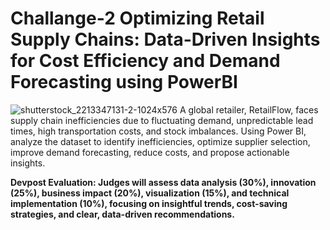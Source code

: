 # Challange-2 Optimizing Retail Supply Chains: Data-Driven Insights for Cost Efficiency and Demand Forecasting using PowerBI 
 ![shutterstock_2213347131-2-1024x576](https://github.com/user-attachments/assets/b9c1c3d5-efc1-47d0-a394-2743ce05909c)
A global retailer, RetailFlow, faces supply chain inefficiencies due to fluctuating demand, unpredictable lead times, high transportation costs, and stock imbalances. Using Power BI, analyze the dataset to identify inefficiencies, 
optimize supplier selection, improve demand forecasting, reduce costs, and propose actionable insights.

**Devpost Evaluation: Judges will assess data analysis (30%), innovation (25%), business impact (20%), visualization (15%), and technical implementation (10%), focusing on insightful trends, cost-saving strategies, and clear, data-driven recommendations.**
